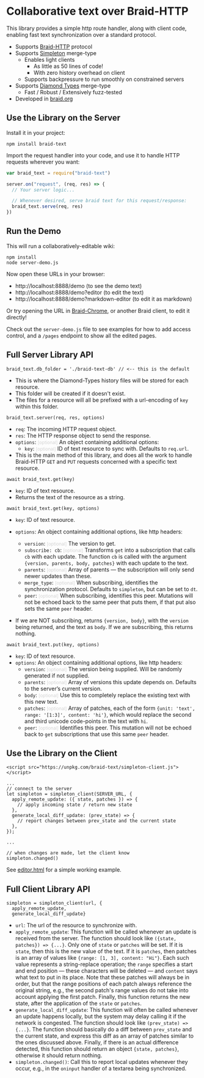 # Collaborative text over Braid-HTTP

This library provides a simple http route handler, along with client code, enabling fast text synchronization over a standard protocol.

- Supports [Braid-HTTP](https://github.com/braid-org/braid-spec/blob/master/draft-toomim-httpbis-braid-http-04.txt) protocol
- Supports [Simpleton](https://braid.org/meeting-76/simpleton) merge-type
  - Enables light clients
    - As little as 50 lines of code!
    - With zero history overhead on client
  - Supports backpressure to run smoothly on constrained servers
- Supports [Diamond Types](https://github.com/josephg/diamond-types) merge-type
  - Fast / Robust / Extensively fuzz-tested 
- Developed in [braid.org](https://braid.org)

## Use the Library on the Server

Install it in your project:
```shell
npm install braid-text
```

Import the request handler into your code, and use it to handle HTTP requests wherever you want:

```javascript
var braid_text = require("braid-text")

server.on("request", (req, res) => {
  // Your server logic...

  // Whenever desired, serve braid text for this request/response:
  braid_text.serve(req, res)
})
```

## Run the Demo

This will run a collaboratively-editable wiki:

```shell
npm install
node server-demo.js
```

Now open these URLs in your browser:
  - http://localhost:8888/demo (to see the demo text)
  - http://localhost:8888/demo?editor (to edit the text)
  - http://localhost:8888/demo?markdown-editor (to edit it as markdown)

Or try opening the URL in [Braid-Chrome](https://github.com/braid-org/braid-chrome), or another Braid client, to edit it directly!

Check out the `server-demo.js` file to see examples for how to add access control, and a `/pages` endpoint to show all the edited pages.

## Full Server Library API

`braid_text.db_folder = './braid-text-db' // <-- this is the default`
  - This is where the Diamond-Types history files will be stored for each resource.
  - This folder will be created if it doesn't exist.
  - The files for a resource will all be prefixed with a url-encoding of `key` within this folder.

`braid_text.server(req, res, options)`
  - `req`: The incoming HTTP request object.
  - `res`: The HTTP response object to send the response.
  - `options`: <small style="color:lightgrey">[optional]</small> An object containing additional options:
    - `key`:  <small style="color:lightgrey">[optional]</small> ID of text resource to sync with.  Defaults to `req.url`.
  - This is the main method of this library, and does all the work to handle Braid-HTTP `GET` and `PUT` requests concerned with a specific text resource.

`await braid_text.get(key)`
  - `key`: ID of text resource.
  - Returns the text of the resource as a string.

`await braid_text.get(key, options)`
  - `key`: ID of text resource.
  - `options`: An object containing additional options, like http headers:
    - `version`:  <small style="color:lightgrey">[optional]</small> The version to get.
    - `subscribe: cb`:  <small style="color:lightgrey">[optional]</small> Transforms `get` into a subscription that calls `cb` with each update. The function `cb` is called with the argument `{version, parents, body, patches}` with each update to the text.
    - `parents`:  <small style="color:lightgrey">[optional]</small> Array of parents — the subscription will only send newer updates than these.
    - `merge_type`: <small style="color:lightgrey">[optional]</small> When subscribing, identifies the synchronization protocol. Defaults to `simpleton`, but can be set to `dt`.
    - `peer`: <small style="color:lightgrey">[optional]</small> When subscribing, identifies this peer. Mutations will not be echoed back to the same peer that puts them, if that put also sets the same `peer` header.

  - If we are NOT subscribing, returns `{version, body}`, with the `version` being returned, and the text as `body`. If we are subscribing, this returns nothing.

`await braid_text.put(key, options)`
  - `key`: ID of text resource.
  - `options`: An object containing additional options, like http headers:
    - `version`:  <small style="color:lightgrey">[optional]</small> The version being supplied. Will be randomly generated if not supplied.
    - `parents`:  <small style="color:lightgrey">[optional]</small> Array of versions this update depends on. Defaults to the server’s current version.
    - `body`: <small style="color:lightgrey">[optional]</small> Use this to completely replace the existing text with this new text.
    - `patches`: <small style="color:lightgrey">[optional]</small> Array of patches, each of the form `{unit: 'text', range: '[1:3]', content: 'hi'}`, which would replace the second and third unicode code-points in the text with `hi`.
    - `peer`: <small style="color:lightgrey">[optional]</small> Identifies this peer. This mutation will not be echoed back to `get` subscriptions that use this same `peer` header.

## Use the Library on the Client

    <script src="https://unpkg.com/braid-text/simpleton-client.js"></script>
    
    ...
    // connect to the server
    let simpleton = simpleton_client(SERVER_URL, {
      apply_remote_update: ({ state, patches }) => {
        // apply incoming state / return new state
      },
      generate_local_diff_update: (prev_state) => {
        // report changes between prev_state and the current state
      },
    });
    
    ...
    
    // when changes are made, let the client know
    simpleton.changed()

See [editor.html](https://raw.githubusercontent.com/braid-org/braid-text/master/editor.html) for a simple working example.

## Full Client Library API

    simpleton = simpleton_client(url, {
      apply_remote_update,
      generate_local_diff_update}

  - `url`: The url of the resource to synchronize with.
  - `apply_remote_update`: This function will be called whenever an update is received from the server. The function should look like `({state, patches}) => {...}`. Only one of `state` or `patches` will be set. If it is `state`, then this is the new value of the text. If it is `patches`, then patches is an array of values like `{range: [1, 3], content: "Hi"}`. Each such value represents a string-replace operation; the `range` specifies a start and end position — these characters will be deleted — and `content` says what text to put in its place. Note that these patches will always be in order, but that the range positions of each patch always reference the original string, e.g., the second patch's range values do not take into account applying the first patch. Finally, this function returns the new state, after the application of the `state` or `patches`.
  - `generate_local_diff_update`: This function will often be called whenever an update happens locally, but the system may delay calling it if the network is congested. The function should look like `(prev_state) => {...}`. The function should basically do a diff between `prev_state` and the current state, and express this diff as an array of patches similar to the ones discussed above. Finally, if there is an actual difference detected, this function should return an object `{state, patches}`, otherwise it should return nothing.
  - `simpleton.changed()`: Call this to report local updates whenever they occur, e.g., in the `oninput` handler of a textarea being synchronized.
